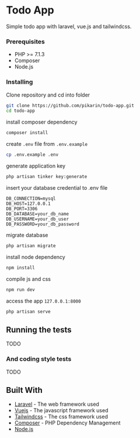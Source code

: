 # Todo App

Simple todo app with laravel, vue.js and tailwindcss.

### Prerequisites

+ PHP >= 7.1.3
+ Composer
+ Node.js

### Installing

Clone repository and cd into folder

```sh
git clone https://github.com/pikarin/todo-app.git
cd todo-app
```

install composer dependency

```sh
composer install
```

create `.env` file from `.env.example`

```sh
cp .env.example .env
```

generate application key

```sh
php artisan tinker key:generate
```

insert your database credential to .env file

```
DB_CONNECTION=mysql
DB_HOST=127.0.0.1
DB_PORT=3306
DB_DATABASE=your_db_name
DB_USERNAME=your_db_user
DB_PASSWORD=your_db_password
```

migrate database
```sh
php artisan migrate
```

install node dependency

```sh
npm install
```

compile js and css

```sh
npm run dev
```

access the app `127.0.0.1:8000`
```sh
php artisan serve
```

## Running the tests

TODO

### And coding style tests

TODO

## Built With

* [Laravel](https://laravel.com/docs/5.6) - The web framework used
* [Vuejs](https://vuejs.org/) - The javascript framework used
* [Tailwindcss](https://tailwindcss.com/) - The css framework used
* [Composer](https://getcomposer.org/) - PHP Dependency Management
* [Node.js](https://nodejs.org/en/)
